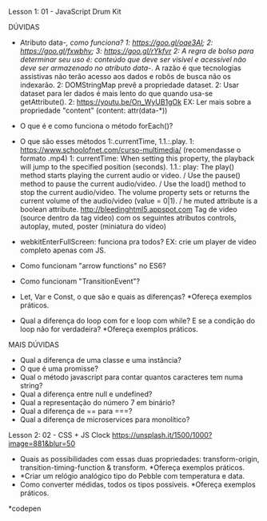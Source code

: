 Lesson 1: 01 - JavaScript Drum Kit

DÚVIDAS
- Atributo data-*, como funciona?
1: https://goo.gl/oae3Al; 2: https://goo.gl/fxwbhv; 3: https://goo.gl/rYkfvr
2: A regra de bolso para determinar seu uso é: conteúdo que deve ser visível e acessível não deve ser armazenado no atributo data-*. A razão é que tecnologias assistivas não terão acesso aos dados e robôs de busca não os indexarão.
2: DOMStringMap prevê a propriedade dataset.
2: Usar dataset para ler dados é mais lento do que quando usa-se getAttribute().
2: https://youtu.be/On_WyUB1gOk
EX: Ler mais sobre a propriedade "content" (content: attr(data-*))

- O que é e como funciona o método forEach()?

- O que são esses métodos 1:.currentTime, 1.1.:.play.
1: https://www.schoolofnet.com/curso-multimedia/ (recomendasse o formato .mp4)
1: currentTime: When setting this property, the playback will jump to the specified position (seconds).
1.1.: play: The play() method starts playing the current audio or video. / Use the pause() method to pause the current audio/video. / Use the load() method to stop the current audio/video. The volume property sets or returns the current volume of the audio/video (value = 0|1). / he muted attribute is a boolean attribute. http://bleedinghtml5.appspot.com
Tag de video (source dentro da tag video) com os seguintes atributos controls, autoplay, muted, poster (miniatura do vídeo)
- webkitEnterFullScreen: funciona pra todos?
EX: crie um player de video completo apenas com JS.

- Como funcionam "arrow functions" no ES6?

- Como funcionam "TransitionEvent"?

- Let, Var e Const, o que são e quais as diferenças? *Ofereça exemplos práticos.

- Qual a diferença do loop com for e loop com while? E se a condição do loop não for verdadeira? *Ofereça exemplos práticos.

MAIS DÚVIDAS
- Qual a diferença de uma classe e uma instância?
- O que é uma promisse?
- Qual o método javascript para contar quantos caracteres tem numa string?
- Qual a diferença entre null e undefined?
- Qual a representação do número 7 em binário?
- Qual a diferença de == para ===?
- Qual a diferença de microservices para monolítico?

Lesson 2: 02 - CSS + JS Clock
https://unsplash.it/1500/1000?image=881&blur=50

- Quais as possibilidades com essas duas propriedades: transform-origin, transition-timing-function & transform. *Ofereça exemplos práticos.
- *Criar um relógio analógico tipo do Pebble com temperatura e data. 
- Como converter médidas, todos os tipos possíveis. *Ofereça exemplos práticos.

*codepen